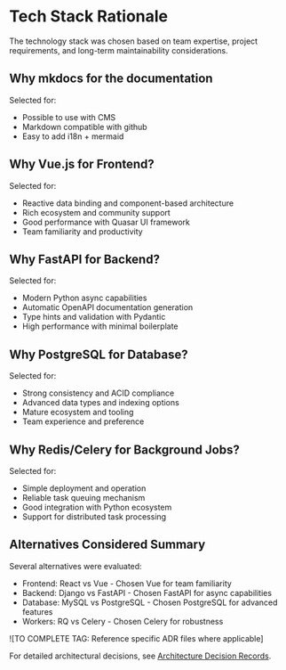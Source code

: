 # Tech Stack Rationale

The technology stack was chosen based on team expertise, project requirements, and long-term maintainability considerations.

## Why mkdocs for the documentation

Selected for:

- Possible to use with CMS
- Markdown compatible with github
- Easy to add i18n + mermaid

## Why Vue.js for Frontend?

Selected for:

- Reactive data binding and component-based architecture
- Rich ecosystem and community support
- Good performance with Quasar UI framework
- Team familiarity and productivity

## Why FastAPI for Backend?

Selected for:

- Modern Python async capabilities
- Automatic OpenAPI documentation generation
- Type hints and validation with Pydantic
- High performance with minimal boilerplate

## Why PostgreSQL for Database?

Selected for:

- Strong consistency and ACID compliance
- Advanced data types and indexing options
- Mature ecosystem and tooling
- Team experience and preference

## Why Redis/Celery for Background Jobs?

Selected for:

- Simple deployment and operation
- Reliable task queuing mechanism
- Good integration with Python ecosystem
- Support for distributed task processing

## Alternatives Considered Summary

Several alternatives were evaluated:

- Frontend: React vs Vue - Chosen Vue for team familiarity
- Backend: Django vs FastAPI - Chosen FastAPI for async capabilities
- Database: MySQL vs PostgreSQL - Chosen PostgreSQL for advanced features
- Workers: RQ vs Celery - Chosen Celery for robustness

![TO COMPLETE TAG: Reference specific ADR files where applicable]

For detailed architectural decisions, see [Architecture Decision Records](../architecture-decision-records/).
